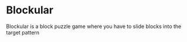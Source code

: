 # Blockular

Blockular is a block puzzle game where you have to slide blocks into the target pattern